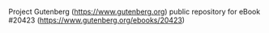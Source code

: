 Project Gutenberg (https://www.gutenberg.org) public repository for eBook #20423 (https://www.gutenberg.org/ebooks/20423)
